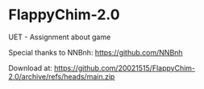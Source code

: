 # FlappyChim-2.0
UET - Assignment about game

Special thanks to NNBnh:
https://github.com/NNBnh

Download at: https://github.com/20021515/FlappyChim-2.0/archive/refs/heads/main.zip

